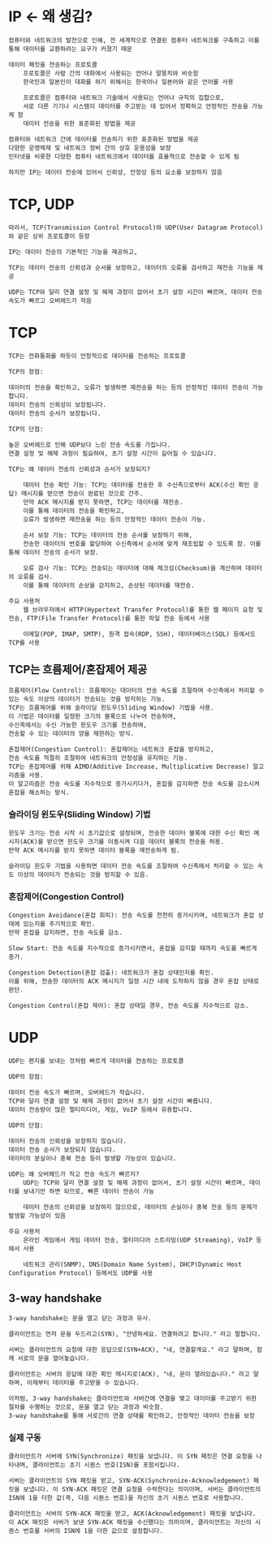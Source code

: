 # IP <- 왜 생김?
    컴퓨터와 네트워크의 발전으로 인해, 전 세계적으로 연결된 컴퓨터 네트워크를 구축하고 이를 통해 데이터를 교환하려는 요구가 커졌기 때문

    데이터 패킷을 전송하는 프로토콜
        프로토콜은 사람 간의 대화에서 사용되는 언어나 말뭉치와 비슷함
        한국인과 일본인이 대화를 하기 위해서는 한국어나 일본어와 같은 언어를 사용

        프로토콜은 컴퓨터와 네트워크 기술에서 사용되는 언어나 규칙의 집합으로, 
        서로 다른 기기나 시스템이 데이터를 주고받는 데 있어서 정확하고 안정적인 전송을 가능케 함
        데이터 전송을 위한 표준화된 방법을 제공

    컴퓨터와 네트워크 간에 데이터를 전송하기 위한 표준화된 방법을 제공
    다양한 운영체제 및 네트워크 장비 간의 상호 운용성을 보장
    인터넷을 비롯한 다양한 컴퓨터 네트워크에서 데이터를 효율적으로 전송할 수 있게 됨

    하지만 IP는 데이터 전송에 있어서 신뢰성, 안정성 등의 요소를 보장하지 않음


# TCP, UDP
    따라서, TCP(Transmission Control Protocol)와 UDP(User Datagram Protocol)와 같은 상위 프로토콜이 등장

    IP는 데이터 전송의 기본적인 기능을 제공하고, 

    TCP는 데이터 전송의 신뢰성과 순서를 보장하고, 데이터의 오류를 검사하고 재전송 기능을 제공

    UDP는 TCP와 달리 연결 설정 및 해제 과정이 없어서 초기 설정 시간이 빠르며, 데이터 전송 속도가 빠르고 오버헤드가 작음


# TCP
    TCP는 전화통화를 하듯이 안정적으로 데이터를 전송하는 프로토콜

    TCP의 장점:

    데이터의 전송을 확인하고, 오류가 발생하면 재전송을 하는 등의 안정적인 데이터 전송이 가능합니다.
    데이터 전송의 신뢰성이 보장됩니다.
    데이터 전송의 순서가 보장됩니다.

    TCP의 단점:

    높은 오버헤드로 인해 UDP보다 느린 전송 속도를 가집니다.
    연결 설정 및 해제 과정이 필요하여, 초기 설정 시간이 길어질 수 있습니다.

    TCP는 왜 데이터 전송의 신뢰성과 순서가 보장되지?

        데이터 전송 확인 기능: TCP는 데이터를 전송한 후 수신측으로부터 ACK(수신 확인 응답) 메시지를 받으면 전송이 완료된 것으로 간주. 
        만약 ACK 메시지를 받지 못하면, TCP는 데이터를 재전송. 
        이를 통해 데이터의 전송을 확인하고, 
        오류가 발생하면 재전송을 하는 등의 안정적인 데이터 전송이 가능.

        순서 보장 기능: TCP는 데이터의 전송 순서를 보장하기 위해, 
        전송한 데이터의 번호를 할당하여 수신측에서 순서에 맞게 재조립할 수 있도록 함. 이를 통해 데이터 전송의 순서가 보장.

        오류 검사 기능: TCP는 전송되는 데이터에 대해 체크섬(Checksum)을 계산하여 데이터의 오류를 검사. 
        이를 통해 데이터의 손상을 감지하고, 손상된 데이터를 재전송.
    
    주요 사용처
        웹 브라우저에서 HTTP(Hypertext Transfer Protocol)를 통한 웹 페이지 요청 및 전송, FTP(File Transfer Protocol)를 통한 파일 전송 등에서 사용

        이메일(POP, IMAP, SMTP), 원격 접속(RDP, SSH), 데이터베이스(SQL) 등에서도 TCP를 사용


## TCP는 흐름제어/혼잡제어 제공
    흐름제어(Flow Control): 흐름제어는 데이터의 전송 속도를 조절하여 수신측에서 처리할 수 있는 속도 이상의 데이터가 전송되는 것을 방지하는 기능. 
    TCP는 흐름제어를 위해 슬라이딩 윈도우(Sliding Window) 기법을 사용. 
    이 기법은 데이터를 일정한 크기의 블록으로 나누어 전송하며, 
    수신측에서는 수신 가능한 윈도우 크기를 전송하여, 
    전송할 수 있는 데이터의 양을 제한하는 방식.

    혼잡제어(Congestion Control): 혼잡제어는 네트워크 혼잡을 방지하고, 
    전송 속도를 적절히 조절하여 네트워크의 안정성을 유지하는 기능. 
    TCP는 혼잡제어를 위해 AIMD(Additive Increase, Multiplicative Decrease) 알고리즘을 사용. 
    이 알고리즘은 전송 속도를 지수적으로 증가시키다가, 혼잡을 감지하면 전송 속도를 감소시켜 혼잡을 해소하는 방식.


### 슬라이딩 윈도우(Sliding Window) 기법
    윈도우 크기는 전송 시작 시 초기값으로 설정되며, 전송한 데이터 블록에 대한 수신 확인 메시지(ACK)를 받으면 윈도우 크기를 이동시켜 다음 데이터 블록의 전송을 허용. 
    만약 ACK 메시지를 받지 못하면 데이터 블록을 재전송하게 됨.

    슬라이딩 윈도우 기법을 사용하면 데이터 전송 속도를 조절하여 수신측에서 처리할 수 있는 속도 이상의 데이터가 전송되는 것을 방지할 수 있음.


### 혼잡제어(Congestion Control)
    Congestion Avoidance(혼잡 회피): 전송 속도를 천천히 증가시키며, 네트워크가 혼잡 상태에 있는지를 주기적으로 확인. 
    만약 혼잡을 감지하면, 전송 속도를 감소.

    Slow Start: 전송 속도를 지수적으로 증가시키면서, 혼잡을 감지할 때까지 속도를 빠르게 증가.

    Congestion Detection(혼잡 검출): 네트워크가 혼잡 상태인지를 확인. 
    이를 위해, 전송한 데이터의 ACK 메시지가 일정 시간 내에 도착하지 않을 경우 혼잡 상태로 판단.

    Congestion Control(혼잡 제어): 혼잡 상태일 경우, 전송 속도를 지수적으로 감소.


# UDP
    UDP는 편지를 보내는 것처럼 빠르게 데이터를 전송하는 프로토콜

    UDP의 장점:

    데이터 전송 속도가 빠르며, 오버헤드가 작습니다.
    TCP와 달리 연결 설정 및 해제 과정이 없어서 초기 설정 시간이 빠릅니다.
    데이터 전송량이 많은 멀티미디어, 게임, VoIP 등에서 유용합니다.

    UDP의 단점:

    데이터 전송의 신뢰성을 보장하지 않습니다.
    데이터 전송 순서가 보장되지 않습니다.
    데이터의 분실이나 중복 전송 등이 발생할 가능성이 있습니다.

    UDP는 왜 오버헤드가 작고 전송 속도가 빠르지?
        UDP는 TCP와 달리 연결 설정 및 해제 과정이 없어서, 초기 설정 시간이 빠르며, 데이터를 보내기만 하면 되므로, 빠른 데이터 전송이 가능

        데이터 전송의 신뢰성을 보장하지 않으므로, 데이터의 손실이나 중복 전송 등의 문제가 발생할 가능성이 있음

    주요 사용처
        온라인 게임에서 게임 데이터 전송, 멀티미디어 스트리밍(UDP Streaming), VoIP 등에서 사용

        네트워크 관리(SNMP), DNS(Domain Name System), DHCP(Dynamic Host Configuration Protocol) 등에서도 UDP를 사용
        


## 3-way handshake
    3-way handshake는 문을 열고 닫는 과정과 유사.

    클라이언트는 먼저 문을 두드리고(SYN), "안녕하세요. 연결하려고 합니다." 라고 말합니다.

    서버는 클라이언트의 요청에 대한 응답으로(SYN+ACK), "네, 연결할게요." 라고 말하며, 함께 서로의 문을 열어놓습니다.

    클라이언트는 서버의 응답에 대한 확인 메시지로(ACK), "네, 문이 열려있습니다." 라고 말하며, 이제부터 데이터를 주고받을 수 있습니다.

    이처럼, 3-way handshake는 클라이언트와 서버간에 연결을 맺고 데이터를 주고받기 위한 절차를 수행하는 것으로, 문을 열고 닫는 과정과 비슷함. 
    3-way handshake를 통해 서로간의 연결 상태를 확인하고, 안정적인 데이터 전송을 보장

### 실제 구동
    클라이언트가 서버에 SYN(Synchronize) 패킷을 보냅니다. 이 SYN 패킷은 연결 요청을 나타내며, 클라이언트는 초기 시퀀스 번호(ISN)를 포함시킵니다.

    서버는 클라이언트의 SYN 패킷을 받고, SYN-ACK(Synchronize-Acknowledgement) 패킷을 보냅니다. 이 SYN-ACK 패킷은 연결 요청을 수락한다는 의미이며, 서버는 클라이언트의 ISN에 1을 더한 값(즉, 다음 시퀀스 번호)을 자신의 초기 시퀀스 번호로 사용합니다.

    클라이언트는 서버의 SYN-ACK 패킷을 받고, ACK(Acknowledgement) 패킷을 보냅니다. 이 ACK 패킷은 서버가 보낸 SYN-ACK 패킷을 수신했다는 의미이며, 클라이언트는 자신의 시퀀스 번호를 서버의 ISN에 1을 더한 값으로 설정합니다.